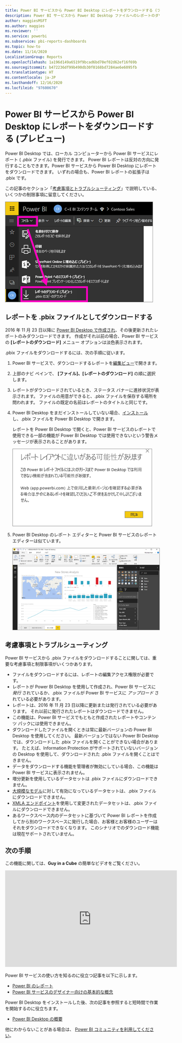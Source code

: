 ```yaml
---
title: Power BI サービスから Power BI Desktop にレポートをダウンロードする (プレビュー)
description: Power BI サービスから Power BI Desktop ファイルへのレポートのダウンロード
author: maggiesMSFT
ms.author: maggies
ms.reviewer: ''
ms.service: powerbi
ms.subservice: pbi-reports-dashboards
ms.topic: how-to
ms.date: 11/14/2020
LocalizationGroup: Reports
ms.openlocfilehash: 1a196d149a6519f9bcad6bd70ef02d62ef16f69b
ms.sourcegitcommit: b472236df99b490db30f0168bd7284ae6e6095fb
ms.translationtype: HT
ms.contentlocale: ja-JP
ms.lasthandoff: 12/16/2020
ms.locfileid: "97600670"
---
```

# <a name="download-a-report-from-the-power-bi-service-to-power-bi-desktop-preview"></a>Power BI サービスから Power BI Desktop にレポートをダウンロードする (プレビュー)
      
Power BI Desktop では、ローカル コンピューターから Power BI サービスにレポート ( *.pbix* ファイル) を発行できます。 Power BI レポートは反対の方向に発行することもできます。Power BI サービスから Power BI Desktop にレポートをダウンロードできます。 いずれの場合も、Power BI レポートの拡張子は .pbix です。

この記事のセクション「[考慮事項とトラブルシューティング](#considerations-and-troubleshooting)」で説明している、いくつかの制限事項に留意してください。

![[ファイル] ドロップダウン](media/service-export-to-pbix/power-bi-file-export.png)

## <a name="download-the-report-as-a-pbix-file"></a>レポートを .pbix ファイルとしてダウンロードする

2016 年 11 月 23 日以降に [Power BI Desktop で作成され](/learn/modules/publish-share-power-bi/2-publish-reports)、その後更新されたレポートのみダウンロードできます。 作成がそれ以前の場合、Power BI サービスの **[レポートのダウンロード]** メニュー オプションは淡色表示されます。

.pbix ファイルをダウンロードするには、次の手順に従います。

1. Power BI サービスで、ダウンロードするレポートを[編集ビュー](./service-interact-with-a-report-in-editing-view.md)で開きます。

2. 上部のナビ ペインで、 **[ファイル]、[レポートのダウンロード]** の順に選択します。
   
3. レポートがダウンロードされているとき、ステータス バナーに進捗状況が表示されます。 ファイルの用意ができると、.pbix ファイルを保存する場所を問われます。 ファイルの既定の名前はレポートのタイトルと同じです。
   
4. Power BI Desktop をまだインストールしていない場合、[インストール](../fundamentals/desktop-get-the-desktop.md)し、.pbix ファイルを Power BI Desktop で開きます。
   
    レポートを Power BI Desktop で開くと、Power BI サービスのレポートで使用できる一部の機能が Power BI Desktop では使用できないという警告メッセージが表示されることがあります。
   
    ![警告ダイアログ](media/service-export-to-pbix/power-bi-export-to-pbix_2.png)

5. Power BI Desktop のレポート エディターと Power BI サービスのレポート エディターは似ています。  
   
    ![Power BI Desktop レポート エディター](media/service-export-to-pbix/power-bi-desktop.png)

## <a name="considerations-and-troubleshooting"></a>考慮事項とトラブルシューティング

Power BI サービスから .pbix ファイルをダウンロードすることに関しては、重要な考慮事項と制限事項がいくつかあります。

* ファイルをダウンロードするには、レポートの編集アクセス権限が必要です。
* レポートが Power BI Desktop を使用して作成され、Power BI サービスに *発行* されているか、.pbix ファイルが Power BI サービスに *アップロード* されている必要があります。
* レポートは、2016 年 11 月 23 日以降に更新または発行されている必要があります。 それ以前に発行されたレポートはダウンロードできません。
* この機能は、Power BI サービスでもともと作成されたレポートやコンテンツ パックには使用できません。
* ダウンロードしたファイルを開くときは常に最新バージョンの Power BI Desktop を使用してください。 最新バージョンではない Power BI Desktop では、ダウンロードした .pbix ファイルを開くことができない場合があります。 たとえば、Information Protection がサポートされていないバージョンの Desktop を使用して、ダウンロードされた .pbix ファイルを開くことはできません。
* データをダウンロードする機能を管理者が無効にしている場合、この機能は Power BI サービスに表示されません。
* 増分更新を使用しているデータセットは .pbix ファイルにダウンロードできません。
* [大規模なモデル](../admin/service-premium-large-models.md)に対して有効になっているデータセットは、.pbix ファイルにダウンロードできません。
* [XMLA エンドポイント](../admin/service-premium-connect-tools.md)を使用して変更されたデータセットは、.pbix ファイルにダウンロードできません。
* あるワークスペース内のデータセットに基づいて Power BI レポートを作成してから別のワークスペースに発行した場合、お客様とお客様のユーザーはそれをダウンロードできなくなります。 このシナリオでのダウンロード機能は現在サポートされていません。

## <a name="next-steps"></a>次の手順

この機能に関しては、**Guy in a Cube** の簡単なビデオをご覧ください。

<iframe width="560" height="315" src="https://www.youtube.com/embed/ymWqU5jiUl0" frameborder="0" allowfullscreen></iframe>

Power BI サービスの使い方を知るのに役立つ記事を以下に示します。

* [Power BI のレポート](../consumer/end-user-reports.md)
* [Power BI サービスのデザイナー向けの基本的な概念](../fundamentals/service-basic-concepts.md)

Power BI Desktop をインストールした後、次の記事を参照すると短時間で作業を開始するのに役立ちます。

* [Power BI Desktop の概要](../fundamentals/desktop-getting-started.md)

他にわからないことがある場合は、 [Power BI コミュニティを利用してください](https://community.powerbi.com/)。
